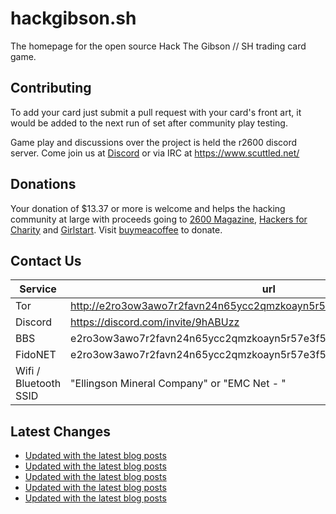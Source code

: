 # hackgibson.sh
The homepage for the open source Hack The Gibson // SH trading card game.


## Contributing

To add your card just submit a pull request with your card's front art, it would be added to the next run of set after community play testing.

Game play and discussions over the project is held the r2600 discord server. Come join us at [Discord](https://discord.com/invite/9hABUzz) or via IRC at https://www.scuttled.net/


## Donations

Your donation of $13.37 or more is welcome and helps the hacking community at large with proceeds going to [2600 Magazine](https://2600.com/), [Hackers for Charity](https://hackersforcharity.org) and [Girlstart](https://girlstart.org).  Visit [buymeacoffee](https://www.buymeacoffee.com/hackgibson.sh) to donate.


## Contact Us

Service | url
-|-
Tor | http://e2ro3ow3awo7r2favn24n65ycc2qmzkoayn5r57e3f56nvjwdcgg32ad.onion
Discord | https://discord.com/invite/9hABUzz
BBS | e2ro3ow3awo7r2favn24n65ycc2qmzkoayn5r57e3f56nvjwdcgg32ad.onion:23
FidoNET | e2ro3ow3awo7r2favn24n65ycc2qmzkoayn5r57e3f56nvjwdcgg32ad.onion:24554
Wifi / Bluetooth SSID | "Ellingson Mineral Company" or "EMC Net - <fidonet address>"

## Latest Changes
<!-- BLOG-POST-LIST:START -->
- [Updated with the latest blog posts](https://github.com/DFW2600/hackgibson.sh/commit/6507afa9a18c8d625b6e523e8c7aa5fc2584e939)
- [Updated with the latest blog posts](https://github.com/DFW2600/hackgibson.sh/commit/ca2d348591685dff669ff730f43e949e4b1a30c5)
- [Updated with the latest blog posts](https://github.com/DFW2600/hackgibson.sh/commit/ee87260354419f74326d2de11b0781c6d8047ee7)
- [Updated with the latest blog posts](https://github.com/DFW2600/hackgibson.sh/commit/f0656e3db10adaa2161a0c4748759ec178ca8741)
- [Updated with the latest blog posts](https://github.com/DFW2600/hackgibson.sh/commit/236db687528d0c7a5f4cd2b2c5d214c755b7af32)
<!-- BLOG-POST-LIST:END -->
